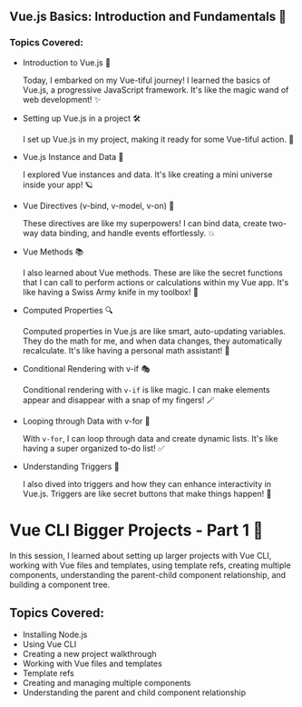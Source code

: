 ## Vue.js Basics: Introduction and Fundamentals 🚀

### Topics Covered:
- Introduction to Vue.js 🌟
  
  Today, I embarked on my Vue-tiful journey! I learned the basics of Vue.js, a progressive JavaScript framework. It's like the magic wand of web development! ✨

- Setting up Vue.js in a project 🛠️
  
  I set up Vue.js in my project, making it ready for some Vue-tiful action. 💪

- Vue.js Instance and Data 🧬
  
  I explored Vue instances and data. It's like creating a mini universe inside your app! 🪐

- Vue Directives (v-bind, v-model, v-on) 🤖
  
  These directives are like my superpowers! I can bind data, create two-way data binding, and handle events effortlessly. 💥

- Vue Methods 📚
  
  I also learned about Vue methods. These are like the secret functions that I can call to perform actions or calculations within my Vue app. It's like having a Swiss Army knife in my toolbox! 🧰

- Computed Properties 🔍
  
  Computed properties in Vue.js are like smart, auto-updating variables. They do the math for me, and when data changes, they automatically recalculate. It's like having a personal math assistant! 🧮

- Conditional Rendering with v-if 🎭
  
  Conditional rendering with `v-if` is like magic. I can make elements appear and disappear with a snap of my fingers! 🪄

- Looping through Data with v-for 🔄
  
  With `v-for`, I can loop through data and create dynamic lists. It's like having a super organized to-do list! ✅

- Understanding Triggers 🎯
  
  I also dived into triggers and how they can enhance interactivity in Vue.js. Triggers are like secret buttons that make things happen! 🎉

# Vue CLI Bigger Projects - Part 1 🚀

In this session, I learned about setting up larger projects with Vue CLI, working with Vue files and templates, using template refs, creating multiple components, understanding the parent-child component relationship, and building a component tree.

## Topics Covered:
- Installing Node.js
- Using Vue CLI
- Creating a new project walkthrough
- Working with Vue files and templates
- Template refs
- Creating and managing multiple components
- Understanding the parent and child component relationship

